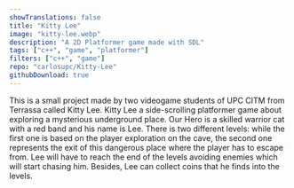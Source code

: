 ```yaml
---
showTranslations: false
title: "Kitty Lee"
image: "kitty-lee.webp"
description: "A 2D Platformer game made with SDL"
tags: ["c++", "game", "platformer"]
filters: ["c++", "game"]
repo: "carlosupc/Kitty-Lee"
githubDownload: true
---
```

This is a small project made by two videogame students of UPC CITM from Terrassa called Kitty Lee. Kitty Lee a side-scrolling platformer game about exploring a mysterious underground place. Our Hero is a skilled warrior cat with a red band and his name is Lee. There is two different levels: while the first one is based on the player exploration on the cave, the second one represents the exit of this dangerous place where the player has to escape from. Lee will have to reach the end of the levels avoiding enemies which will start chasing him. Besides, Lee can collect coins that he finds into the levels.